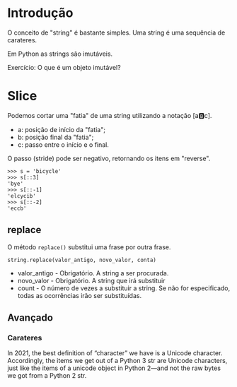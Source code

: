# Introdução

O conceito de "string" é bastante simples. Uma string é uma sequência de carateres. 

Em Python as strings são imutáveis. 

Exercício: O que é um objeto imutável?


# Slice

Podemos cortar uma "fatia" de uma string utilizando a notação [a:b:c]. 

- a: posição de início da "fatia";
- b: posição final da "fatia";
- c: passo entre o início e o final.

O passo (stride) pode ser negativo, retornando os itens em "reverse".

```
>>> s = 'bicycle'
>>> s[::3]
'bye'
>>> s[::-1]
'elcycib'
>>> s[::-2]
'eccb'
```

## replace

O método ```replace()``` substitui uma frase por outra frase.

```
string.replace(valor_antigo, novo_valor, conta)
```

- valor_antigo - Obrigatório. A string a ser procurada.
- novo_valor - Obrigatório. A string que irá substituir
- count - O número de vezes a substituir a string. Se não for especificado, todas as ocorrências irão ser substituídas.


## Avançado 

### Carateres

In 2021, the best definition of “character” we have is a Unicode character. Accordingly, the items we get out of a Python 3 str are Unicode characters, just like the items of a unicode object in Python 2—and not the raw bytes we got from a Python 2 str.

